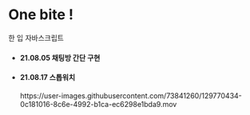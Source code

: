 # One bite !
한 입 자바스크립트

<ul>
  <li>
    <h4>21.08.05 채팅방 간단 구현</h4>
  <li>
    <h4>21.08.17 스톱워치</h4>
    https://user-images.githubusercontent.com/73841260/129770434-0c181016-8c6e-4992-b1ca-ec6298e1bda9.mov

